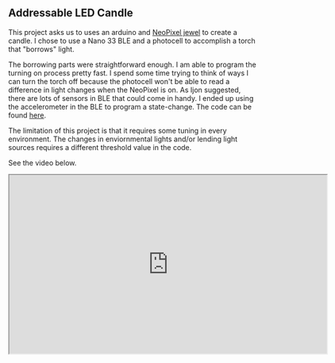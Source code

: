 ## Addressable LED Candle

This project asks us to uses an arduino and [NeoPixel jewel](https://www.adafruit.com/product/2226) to create a candle. 
I chose to use a Nano 33 BLE and a photocell to accomplish a torch that "borrows" light. 

The borrowing parts were straightforward enough. I am able to program the turning on process pretty fast. 
I spend some time trying to think of ways I can turn the torch off because the photocell won't be able to read a difference in light changes when the NeoPixel is on.
As Ijon suggested, there are lots of sensors in BLE that could come in handy. I ended up using the accelerometer in the BLE to program a state-change.
The code can be found [here](https://github.com/owochel/light/blob/main/candle/candle.ino).

The limitation of this project is that it requires some tuning in every environment. The changes in enviornmental lights and/or lending light sources requires a different threshold value in the code.

See the video below.
<iframe width="640" height="360"
  src="https://user-images.githubusercontent.com/51350490/220415147-8cc454b8-c854-4994-9675-4594c63cf6cb.mp4">
</iframe>
